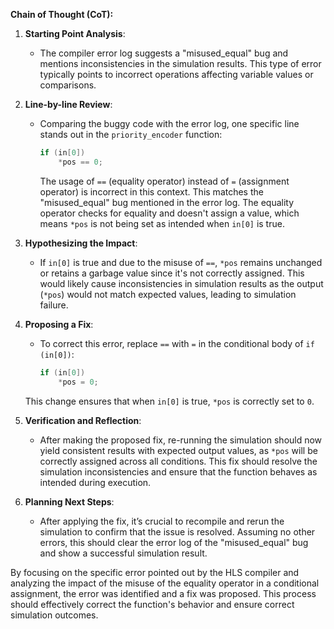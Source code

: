 **Chain of Thought (CoT):**

1. **Starting Point Analysis**:
   - The compiler error log suggests a "misused_equal" bug and mentions inconsistencies in the simulation results. This type of error typically points to incorrect operations affecting variable values or comparisons.

2. **Line-by-line Review**:
   - Comparing the buggy code with the error log, one specific line stands out in the `priority_encoder` function:
     ```cpp
     if (in[0])
         *pos == 0;
     ```
     The usage of `==` (equality operator) instead of `=` (assignment operator) is incorrect in this context. This matches the "misused_equal" bug mentioned in the error log. The equality operator checks for equality and doesn't assign a value, which means `*pos` is not being set as intended when `in[0]` is true.

3. **Hypothesizing the Impact**:
   - If `in[0]` is true and due to the misuse of `==`, `*pos` remains unchanged or retains a garbage value since it's not correctly assigned. This would likely cause inconsistencies in simulation results as the output (`*pos`) would not match expected values, leading to simulation failure.

4. **Proposing a Fix**:
   - To correct this error, replace `==` with `=` in the conditional body of `if (in[0])`:
     ```cpp
     if (in[0])
         *pos = 0;
     ```
   This change ensures that when `in[0]` is true, `*pos` is correctly set to `0`.

5. **Verification and Reflection**:
   - After making the proposed fix, re-running the simulation should now yield consistent results with expected output values, as `*pos` will be correctly assigned across all conditions. This fix should resolve the simulation inconsistencies and ensure that the function behaves as intended during execution.

6. **Planning Next Steps**:
   - After applying the fix, it’s crucial to recompile and rerun the simulation to confirm that the issue is resolved. Assuming no other errors, this should clear the error log of the "misused_equal" bug and show a successful simulation result.

By focusing on the specific error pointed out by the HLS compiler and analyzing the impact of the misuse of the equality operator in a conditional assignment, the error was identified and a fix was proposed. This process should effectively correct the function's behavior and ensure correct simulation outcomes.